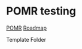 # POMR testing

[POMR](http://74.197.196.228/)
[Roadmap](https://trello.com/b/Llyp3z9t/pomr-roadmap)

Template Folder
